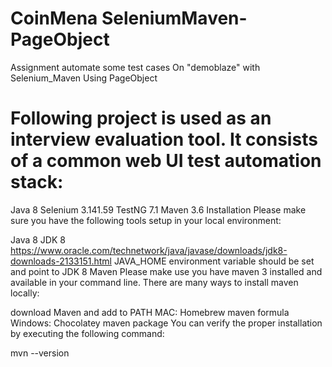 # CoinMena SeleniumMaven-PageObject
Assignment automate some test cases On "demoblaze" with Selenium_Maven Using PageObject

# Following project is used as an interview evaluation tool. It consists of a common web UI test automation stack:

Java 8
Selenium 3.141.59
TestNG 7.1
Maven 3.6
Installation
Please make sure you have the following tools setup in your local environment:

Java 8
JDK 8 https://www.oracle.com/technetwork/java/javase/downloads/jdk8-downloads-2133151.html
JAVA_HOME environment variable should be set and point to JDK 8
Maven
Please make use you have maven 3 installed and available in your command line. There are many ways to install maven locally:

download Maven and add to PATH
MAC: Homebrew maven formula
Windows: Chocolatey maven package
You can verify the proper installation by executing the following command:

mvn --version
